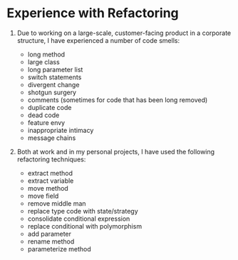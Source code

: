# Experience with Refactoring

1. Due to working on a large-scale, customer-facing product in a corporate structure, I have experienced a number of code smells:

    - long method
    - large class
    - long parameter list
    - switch statements
    - divergent change
    - shotgun surgery
    - comments (sometimes for code that has been long removed)
    - duplicate code
    - dead code
    - feature envy
    - inappropriate intimacy
    - message chains

2. Both at work and in my personal projects, I have used the following refactoring techniques:

    - extract method
    - extract variable
    - move method
    - move field
    - remove middle man
    - replace type code with state/strategy
    - consolidate conditional expression
    - replace conditional with polymorphism
    - add parameter
    - rename method
    - parameterize method